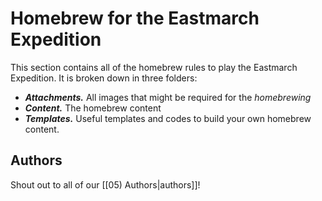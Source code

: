 # Homebrew for the Eastmarch Expedition
This section contains all of the homebrew rules to play the Eastmarch Expedition. It is broken down in three folders:
- ***Attachments.*** All images that might be required for the *homebrewing*
- ***Content.*** The homebrew content
- ***Templates.*** Useful templates and codes to build your own homebrew content.

## Authors
Shout out to all of our [[05) Authors|authors]]!